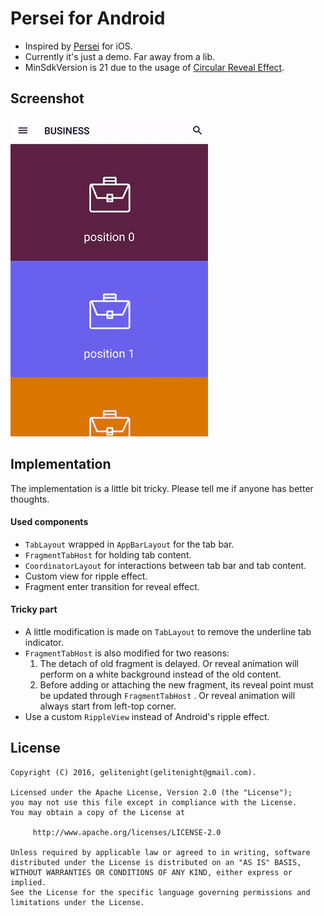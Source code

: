# Persei for Android
* Inspired by [Persei](https://github.com/Yalantis/Persei) for iOS.
*  Currently it's just a demo. Far away from a lib.
* MinSdkVersion is 21 due to the usage of [Circular Reveal Effect](https://developer.android.com/training/material/animations.html#Reveal). 

## Screenshot
![Screenshot](art/screenshot.gif)

## Implementation
The implementation is a little bit tricky. Please tell me if anyone has better thoughts.
#### Used components
* `TabLayout` wrapped in `AppBarLayout` for the tab bar.
* `FragmentTabHost` for holding tab content.
* `CoordinatorLayout` for interactions between tab bar and tab content.
* Custom view for ripple effect.
* Fragment enter transition for reveal effect.

#### Tricky part
* A little modification is made on `TabLayout` to remove the underline tab indicator.
* `FragmentTabHost` is also modified for two reasons:
	1. The detach of old fragment is delayed. Or reveal animation will perform on a white background instead of the old content.
	2. Before adding or attaching the new fragment, its reveal point must be updated through `FragmentTabHost` . Or reveal animation will always start from left-top corner.
* Use a custom `RippleView` instead of Android's ripple effect. 

## License
    Copyright (C) 2016, gelitenight(gelitenight@gmail.com).

    Licensed under the Apache License, Version 2.0 (the "License");
    you may not use this file except in compliance with the License.
    You may obtain a copy of the License at

         http://www.apache.org/licenses/LICENSE-2.0

    Unless required by applicable law or agreed to in writing, software
    distributed under the License is distributed on an "AS IS" BASIS,
    WITHOUT WARRANTIES OR CONDITIONS OF ANY KIND, either express or implied.
    See the License for the specific language governing permissions and
    limitations under the License.